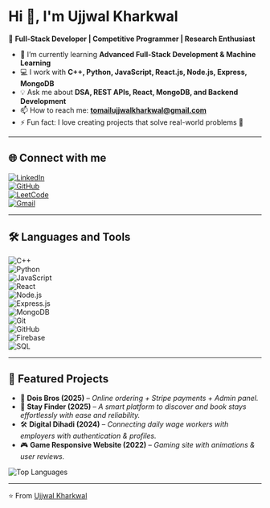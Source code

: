 # Hi 👋, I'm Ujjwal Kharkwal  

🚀 **Full-Stack Developer | Competitive Programmer | Research Enthusiast**  

- 🌱 I’m currently learning **Advanced Full-Stack Development & Machine Learning**  
- 💻 I work with **C++, Python, JavaScript, React.js, Node.js, Express, MongoDB**  
- 💡 Ask me about **DSA, REST APIs, React, MongoDB, and Backend Development**  
- 📫 How to reach me: **tomailujjwalkharkwal@gmail.com**  
- ⚡ Fun fact: I love creating projects that solve real-world problems 🚀  

---

## 🌐 Connect with me  
[![LinkedIn](https://img.shields.io/badge/LinkedIn-0077B5.svg?logo=linkedin&logoColor=white)](https://linkedin.com/in/ujjwalkharkwal)  
[![GitHub](https://img.shields.io/badge/GitHub-100000.svg?logo=github&logoColor=white)](https://github.com/UjjwalKharkwal)  
[![LeetCode](https://img.shields.io/badge/LeetCode-FFA116.svg?logo=leetcode&logoColor=white)](https://leetcode.com/u/kharkwalujjwal)  
[![Gmail](https://img.shields.io/badge/Gmail-D14836.svg?logo=gmail&logoColor=white)](mailto:tomailujjwalkharkwal@gmail.com)  

---

## 🛠️ Languages and Tools  
![C++](https://img.shields.io/badge/C++-00599C.svg?logo=cplusplus&logoColor=white)  
![Python](https://img.shields.io/badge/Python-3776AB.svg?logo=python&logoColor=white)  
![JavaScript](https://img.shields.io/badge/JavaScript-F7DF1E.svg?logo=javascript&logoColor=black)  
![React](https://img.shields.io/badge/React-20232A.svg?logo=react&logoColor=61DAFB)  
![Node.js](https://img.shields.io/badge/Node.js-339933.svg?logo=node.js&logoColor=white)  
![Express.js](https://img.shields.io/badge/Express.js-000000.svg?logo=express&logoColor=white)  
![MongoDB](https://img.shields.io/badge/MongoDB-47A248.svg?logo=mongodb&logoColor=white)  
![Git](https://img.shields.io/badge/Git-F05032.svg?logo=git&logoColor=white)  
![GitHub](https://img.shields.io/badge/GitHub-181717.svg?logo=github&logoColor=white)  
![Firebase](https://img.shields.io/badge/Firebase-FFCA28.svg?logo=firebase&logoColor=black)  
![SQL](https://img.shields.io/badge/PostgreSQL-4169E1.svg?logo=postgresql&logoColor=white)  

---

## 📂 Featured Projects  

- 🌟 **Dois Bros (2025)** – *Online ordering + Stripe payments + Admin panel.*
-  🏨 **Stay Finder (2025)** – *A smart platform to discover and book stays effortlessly with ease and reliability.*
- 🛠️ **Digital Dihadi (2024)** – *Connecting daily wage workers with employers with authentication & profiles.*  
- 🎮 **Game Responsive Website (2022)** – *Gaming site with animations & user reviews.*
 

![Top Languages](https://github-readme-stats.vercel.app/api/top-langs/?username=UjjwalKharkwal&layout=compact&theme=radical)  

---

⭐️ From [Ujjwal Kharkwal](https://github.com/UjjwalKharkwal)  
